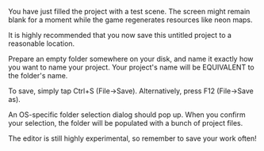 You have just filled the project with a test scene.
The screen might remain blank for a moment while the game regenerates resources like neon maps.

It is highly recommended that you now save this untitled project to a reasonable location.

Prepare an empty folder somewhere on your disk,
and name it exactly how you want to name your project.
Your project's name will be EQUIVALENT to the folder's name.  

To save, simply tap Ctrl+S (File->Save).
Alternatively, press F12 (File->Save as).

An OS-specific folder selection dialog should pop up.
When you confirm your selection, the folder will be populated with a bunch of project files. 

The editor is still highly experimental, so remember to save your work often!
